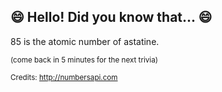 ## 😄 Hello! Did you know that... 😄
85 is the atomic number of astatine.

<sup>(come back in 5 minutes for the next trivia)</sup>


<sup>Credits: http://numbersapi.com</sup>
